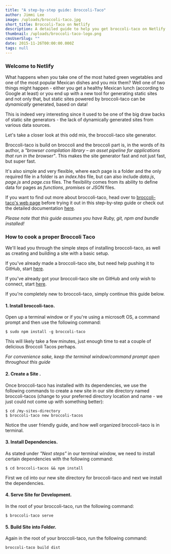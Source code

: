 ```yaml
---
title: "A step-by-step guide: Broccoli-Taco"
author: Jimmi Lee
image: /uploads/broccoli-taco.jpg
short_title: Broccoli-Taco on Netlify
description: A detailed guide to help you get broccoli-taco on Netlify.
thumbnail: /uploads/broccoli-taco-logo.png
cmsUserSlug: ""
date: 2015-11-26T00:00:00.000Z
tags: null
---
```


### **Welcome to Netlify**
What happens when you take one of the most hated green vegetables and one of the most popular Mexican dishes and you mix them? Well one of two things might happen - either you get a healthy Mexican lunch (according to Google at least) or you end up with a new tool for generating static sites and not only that, but static sites powered by broccoli-taco can be *dynamically* generated, based on data!

This is indeed very interesting since it used to be one of the big draw backs of static site generators - the lack of dynamically generated sites from various data sources.

Let's take a closer look at this odd mix, the broccoli-taco site generator.

Broccoli-taco is build on broccoli and the broccoli part is, in the words of its author, a *"browser compilation library – an asset pipeline for applications that run in the browser"*. 
This makes the site generator fast and not just fast, but super fast. 

It's also simple and very flexible, where each page is a folder and the only required file in a folder is an *index.hbs* file, but can also include *data.js*, *page.js* and *page.css* files. The flexibility comes from its ability to define data for pages as *functions*, *promises* or *JSON* files. 

If you want to find out more about broccoli-taco, head over to [broccoli-taco's web page](http://broccoli-taco.com/) before trying it out in this step-by-step guide or check out the detailed documentation [here](http://broccoli-taco.com/).

*Please note that this guide assumes you have Ruby, git, npm and bundle installed!*

### **How to cook a proper Broccoli Taco**
We'll lead you through the simple steps of installing broccoli-taco, as well as creating and building a site with a basic setup.

If you've already made a broccoli-taco site, but need help pushing it to GitHub, start [here](#githubstart). 

If you've already got your broccoli-taco site on GitHub and only wish to connect, start [here](#netlifystart).

If you're completely new to broccoli-taco, simply continue this guide below.

#### 1. Install broccoli-taco.
Open up a terminal window or if you're using a microsoft OS, a command prompt and then use the following command:
```
$ sudo npm install -g broccoli-taco
```
This will likely take a few minutes, just enough time to eat a couple of delicious Broccoli Tacos perhaps.

*For convenience sake, keep the terminal window/command prompt open throughout this guide*

#### 2. Create a Site .
Once broccoli-taco has installed with its dependencies, we use the following commands to create a new site in our site directory named broccoli-tacos (change to your preferred directory location and name - we just could not come up with something better):
```
$ cd /my-sites-directory
$ broccoli-taco new broccoli-tacos
```
Notice the user friendly guide, and how well organized broccoli-taco is in terminal.

#### 3. Install Dependencies.
As stated under *"Next steps"* in our terminal window, we need to install certain dependencies with the following command:
```
$ cd broccoli-tacos && npm install
```
First we cd into our new site directory for broccoli-taco and next we install the dependencies.

#### 4. Serve Site for Development.
In the root of your broccoli-taco, run the following command:
```
$ broccoli-taco serve
```

#### 5. Build Site into Folder.
Again in the root of your broccoli-taco, run the following command:
```
broccoli-taco build dist
```
